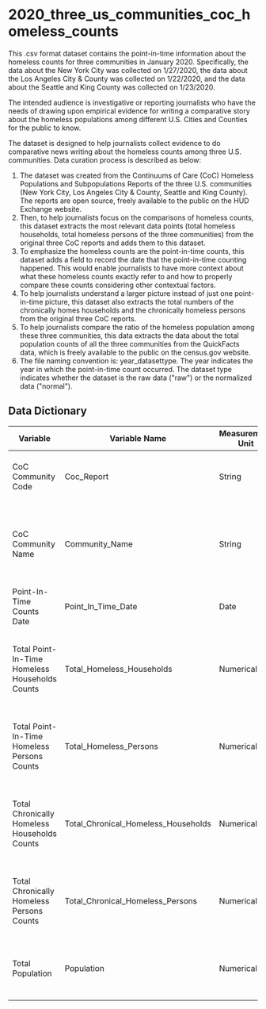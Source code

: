 # 2020_three_us_communities_coc_homeless_counts
This .csv format dataset contains the point-in-time information about the homeless counts for three communities in January 2020. Specifically, the data about the New York City was collected on 1/27/2020, the data about the Los Angeles City & County was collected on 1/22/2020, and the data about the Seattle and King County was collected on 1/23/2020.

The intended audience is investigative or reporting journalists who have the needs of drawing upon empirical evidence for writing a comparative story about the homeless populations among different U.S. Cities and Counties for the public to know. 

The dataset is designed to help journalists collect evidence to do comparative news writing about the homeless counts among three U.S. communities. Data curation process is described as below:
1.	The dataset was created from the Continuums of Care (CoC) Homeless Populations and Subpopulations Reports of the three U.S. communities (New York City, Los Angeles City & County, Seattle and King County). The reports are open source, freely available to the public on the HUD Exchange website.
2.	Then, to help journalists focus on the comparisons of homeless counts, this dataset extracts the most relevant data points (total homeless households, total homeless persons of the three communities) from the original three CoC reports and adds them to this dataset.
3.	To emphasize the homeless counts are the point-in-time counts, this dataset adds a field to record the date that the point-in-time counting happened. This would enable journalists to have more context about what these homeless counts exactly refer to and how to properly compare these counts considering other contextual factors. 
4.	To help journalists understand a larger picture instead of just one point-in-time picture, this dataset also extracts the total numbers of the chronically homes households and the chronically homeless persons from the original three CoC reports.
5.	To help journalists compare the ratio of the homeless population among these three communities, this data extracts the data about the total population counts of all the three communities from the QuickFacts data, which is freely available to the public on the census.gov website.
6.	The file naming convention is: year_datasettype. The year indicates the year in which the point-in-time count occurred. The dataset type indicates whether the dataset is the raw data ("raw") or the normalized data ("normal").

## Data Dictionary
|Variable |Variable Name  |Measurement Unit  |Allowed Values  |Definition  
--- | --- | ---| --- | --- |
|CoC Community Code|Coc_Report|String|CoC codes|The code number of the CoC community Field Office|
|CoC Community Name|Community_Name|String|New York City, Los Angeles City and County, Seattle and King County|The names of the CoC communities|
|Point-In-Time Counts Date|Point_In_Time_Date|Date|MM/DD/YY|Date of the point-in-time homeless counts|
|Total Point-In-Time Homeless Households Counts|Total_Homeless_Households|Numerical|Number >= 0|The total count of point-in-time homeless households of the corresponding community|
|Total Point-In-Time Homeless Persons Counts|Total_Homeless_Persons|Numerical|Number >= 0|The total count of point-in-time homeless persons of the corresponding community|
|Total Chronically Homeless Households Counts|Total_Chronical_Homeless_Households|Numerical|Number >= 0|The total count of the chronically homeless households of the corresponding community|
|Total Chronically Homeless Persons Counts|Total_Chronical_Homeless_Persons|Numerical|Number >= 0|The total count of the chronically homeless persons of the corresponding community|
|Total Population|Population|Numerical|Number >= 0|The total count of population in the corresponding community|
